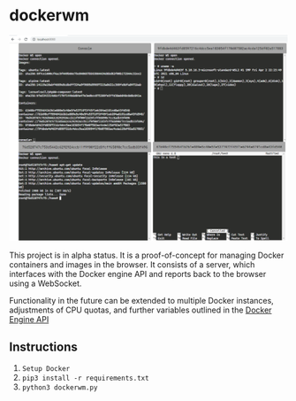 # dockerwm

![example](Capture.PNG)

This project is in alpha status. It is a proof-of-concept for managing Docker containers and images in the browser. It consists of a server, which interfaces with the Docker engine API and reports back to the browser using a WebSocket.

Functionality in the future can be extended to multiple Docker instances, adjustments of CPU quotas, and further variables outlined in the [Docker Engine API](https://docs.docker.com/engine/api/v1.24/)

## Instructions

1. `Setup Docker`
2. `pip3 install -r requirements.txt`
3. `python3 dockerwm.py`